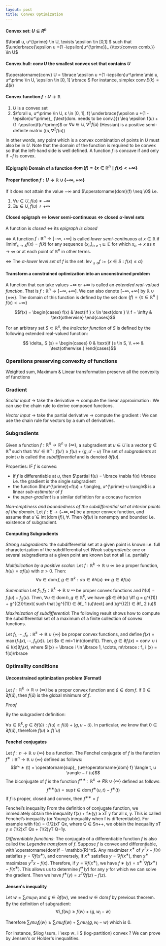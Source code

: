 ```yaml
---
layout: post
title: Convex Optimization
---
```


#### Convex set: $U \subseteq R^n$

$\forall u, u^{\prime} \in U, \exists \epsilon \in [0,1] $ such that $\underbrace{\epsilon u +(1 -\epsilon)u^{\prime}}_ {\text{convex comb.}} \in U$

#### Convex hull: $\operatorname{conv} U$ the smallest convex set that contains $U$

$\operatorname{conv} U = \lbrace \epsilon u +(1 -\epsilon)u^\prime \mid u, u^\prime \in U, \epsilon \in [0, 1] \rbrace $
For instance, simplex $\operatorname{conv} E(k) = \Delta(k)$

#### Convex function $f:U \to \mathbb{R}$

1. $U$ is a convex set
2. $\forall u, u^\prime \in U, ε \in [0, 1], f( \underbrace{\epsilon u +(1 -\epsilon)u^\prime}_ {\text{dom. needs to be conv.}}) \leq \epsilon f(u) +(1 -\epsilon)f(u^\prime)$ or $\forall u \in U, \nabla^2f(u)$ (Hessian) is a positive semi-definite matrix ($\langle u,\nabla^2f(u) \rangle$ 

In other words, any point which is a convex combination of points in $U$ must also be in $U$. Note that the domain of the function is required to be convex so that the left-hand side is well defined. A function $f$ is concave if and only if $−f$ is convex.

#### (Epigraph) Domain of a function $\operatorname{dom}(f) = \lbrace x \in \mathbb{R}^n \mid f(x) < +\infty \rbrace$

#### Proper function $f:U \to \mathbb{R} \cup \lbrace - \infty, + \infty \rbrace$ 

If it does not attain the value $-\infty$ and $\operatorname{dom}(f) \neq \0$ i.e.
1. $\forall u \in U, f (u) \neq -\infty$
2. $\exists u \in U, f (u) \neq +\infty$

#### Closed epigraph $\iff$ lower semi-continuous $\iff$ closed $\alpha$-level sets

A function is *closed* $\iff$ its *epigraph is closed*

$\iff$ A function $f : \mathbb{R}^n \to [−\infty, +\infty]$ is called *lower semi-continuous* at $x \in \mathbb{R}$ if $\liminf_ {x \to \bar x} f (x) = f (\bar x)$ for any sequence $\lbrace x_ n \rbrace_ {n \geq 1} \subseteq \mathbb{E}$ for which $x_ n \to x$ as $n \to \infty$ or at each point of $\mathbb{R}^n$ in other terms.

$\iff$ The $α$-*lower level set* of $f$ is the set: $\operatorname{lev}_ { \leq \alpha} f := \lbrace x \in S: f (x) \leq \alpha \rbrace$

#### Transform a constrained optimization into an unconstrained problem

A function that can take values $−∞$ or $+∞$ is called an *extended real-valued function*. That is $f : \mathbb{R}^n → [−∞, +∞]$. We can also denote $[−∞, +∞]$ by $\mathbb{R}\cup \{ ±∞ \}$. The domain of this function is defined by the set dom $(f) = \{x \in \mathbb{R}^n \mid f(x) < +∞ \}$

$$f(x) = 
\begin{cases} f(x) & \text{if } x \in \text{dom } \\
f = \infty & \text{otherwise} \end{cases}$$

For an arbitrary set $S \subset \mathbb{R}^n$, the *indicator function* of $S$ is defined by the following
extended real-valued function:

$$ \delta_ S (s) =
\begin{cases}
0 & \text{if }s \in S, \\
+∞ & \text{otherwise.}
\end{cases}$$

### Operations preserving convexity of functions

Weighted sum, Maximum & Linear transformation preserve all the convexity of functions

### Gradient

*Scalar input* $\to$ take the derivative $\to$ compute the linear approximation : 
We can use the chain rule to derive composed functions.

*Vector input* $\to$ take the partial derivative $\to$ compute the gradient : 
We can use the chain rule for vectors by a sum of derivatives.

### Subgradients

Given a function $f : \mathbb{R}^n → \mathbb{R}^n \cup \lbrace ∞ \rbrace$, a subgradient at $u ∈ U$ is a vector $g ∈ \mathbb{R}^n$ such that:
$∀u\prime ∈ \mathbb{R}^n : f (u\prime) ≥ f (u) + \langle g, u\prime − u \rangle$
The set of *subgradients* at point $u$ is called the *subdifferential* and is denoted $∂f (u)$.

Properties:
IF $f$ is convex:
- if $f$ is differentiable at $u$, then $\partial f(u) = \lbrace \nabla f(x) \rbrace i.e. the gradient is the single subgradient
- the function $h(u^{\prime})=f(u) + \langleg, u^{\prime}-u \rangle$ is a linear *sub-estimator* of $f$ 
- the *super-gradient* is a similar definition for a concave fucnrion



*Non-emptiness and boundedness of the subdifferential set at interior points of the domain*. Let $f : E → (−∞,∞]$ be a proper convex function, and assume that $u ̃∈ \operatorname{int}(\operatorname{dom}(f)), \forall$. Then $∂f(u)$ is nonempty and bounded i.e. existence of subgradient.


 #### Computing Subgradients

*Strong subgradients*: the subdifferential set at a given point is known i.e. full characterization of the subdifferential set
*Weak subgradients*: one or several subgradients at a given point are known but not all i.e. partially

*Multiplication by a positive scalar*: Let $f : \mathbb{R}^k → \mathbb{R} ∪ {∞}$ be a proper function$, h(u) = αf (u)$ with $α > 0$. Then:
$$∀u ∈ \operatorname{dom} f , g ∈ \mathbb{R}^k : α u ∈ ∂h(u) \iff g ∈ ∂f (u)$$

*Summation* Let $f_ 1, f_ 2 : \mathbb{R}^k → \mathbb{R}∪{∞}$ be proper convex functions and $h(u) = f_ 1(u) + f_ 2(u)$. Then, $∀u ∈ \operatorname{dom} h, g ∈ \mathbb{R}^k$, we have g$ ∈ ∂h(u) \iff g = g^{(1)} + g^{(2)}\text{ such that }g^{(1)} ∈ ∂f_ 1 (u)\text{ and }g^{(2)} ∈ ∂f_ 2 (u)$

*Maximization of subdifferential*: The following result shows how to compute the subdifferential set of a maximum of a finite collection of convex functions.

Let $f_ 1, \cdots, f_ n : \mathbb{R}^k → \mathbb{R} \cup \{ \infty \}$ be proper convex functions, and define $f(x) = \operatorname{max}(f_ 1 (x), \cdots,f_ n (x))$. Let $x ∈ mi=1 int(dom(fi)). Then, $g \in ∂f_ i (x) = \operatorname{conv} \cup i∈I(x)∂f_ i (x)$, where $I(x) = \lbrace i \in \lbrace 1, \cdots, m\rbrace : f_ i (x) = f(x)\rbrace

### Optimality conditions

#### Unconstrained optimization problem (Fermat)

Let $f : \mathbb{R}^k → \mathbb{R} ∪ \{ ∞ \}$ be a proper convex function and $\hat u ∈ \operatorname{dom} f$. If $0 \in \partial f (\hat u)$, then $f (\hat u)$ is the global minimum of $f$.

*Proof*

By the subgradient definition:

$∀u ∈ \mathbb{R}^k , g ∈ ∂f (\hat u) : f (u) ≥ f (\hat u) + \langle g, u − \hat u \rangle$. In particular, we know that $0 ∈ ∂f (\hat u)$, therefore $f (u) ≥ f (ˆu)$

#### Fenchel conjugates

Let $f : n → \mathbb{R} ∪ \{ ∞ \}$ be a function.
The Fenchel conjugate of $f$ is the function $f^ ∗ : \mathbb{R}^n → \mathbb{R} ∪ \{∞ \}$ defined as follows:
$$f^ ∗ (t) = \operatornam{sup}_ {u∈\operatorname{dom} f} \langle t, u \rangle − f (u)$$
The biconjugate of $f$ is the function $f^{∗∗} : \mathbb{R}^n → R\mathbb{R} ∪ \{ ∞\}$ defined as follows:
$$f^{∗∗}(u) = \operatorname{sup} t∈\operatorname{dom} f^∗ \langle u, t\rangle − f^∗ (t)$$
If $f$ is proper, closed and convex, then $f^{ ∗∗} = f$

Fenchel’s inequality
From the definition of conjugate function, we immediately obtain the inequality f(x) + f∗(y) ≥ xT y
for all x, y. This is called Fenchel’s inequality (or Young’s inequality when f is differentiable).
For example with f(x) = (1/2)xT Qx, where Q ∈ Sn++, we obtain the inequality xT y ≤ (1/2)xT Qx + (1/2)yT Q−1y.

*Differentiable functions*: The conjugate of a differentiable function $f$ is also called the *Legendre transform* of $f$. Suppose $f$ is convex and differentiable, with \operatorname{dom}f = \mathbb{R}^n$. Any maximizer $x^∗$ of $y^T x−f(x)$ satisfies $y = ∇f(x^∗)$, and conversely, if $x^∗$ satisfies $y = ∇f(x^∗)$, then $x^∗$ maximizes $y^T x − f(x)$. Therefore, if $y = ∇f(x^∗)$, we have $f∗(y) = x^∗^T ∇f(x^∗) − f(x^∗)$. This allows us to determine $f^∗(y)$ for any $y$ for which we can solve the gradient. Then we have $f^∗ (y) = z^T ∇f(z) − f(z).$




#### Jensen's inequality

Let $w = \sum_i mu_ i w_i$ and $g \in \partial f(w)$, we need $w \in \operatorname{dom} f$ by previous theorem. By the definition of subgradient:
$$\forall i, f(w_ i) \geq f(w) + \langle g, w_ i -w \rangle$$

Therefore $\sum _ i mu_ i f_i(w) \geq \sum_ i mu_ i f(w) + \sum_ i mu_ i \langle g, w_ i -w \rangle$ which is $0$.

For instance,  $\log \sum_ i \exp w_ i $ (log-partition) convex ? We can prove by Jensen's or Holder's inequalities.
